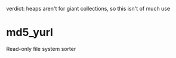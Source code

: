 verdict: heaps aren't for giant collections, so this isn't of much use

# md5_yurl
Read-only file system sorter

